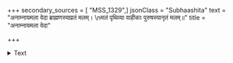+++
secondary_sources = [ "MSS_1329",]
jsonClass = "Subhaashita"
text = "अनाम्नायमला वेदा ब्राह्मणस्याव्रतं मलम्।  \nमलं पृथिव्या वाहीकाः पुरुषस्यानृतं मलम्॥"
title = "अनाम्नायमला वेदा"

+++

<details><summary>Text</summary>

अनाम्नायमला वेदा ब्राह्मणस्याव्रतं मलम्।  
मलं पृथिव्या वाहीकाः पुरुषस्यानृतं मलम्॥
</details>
